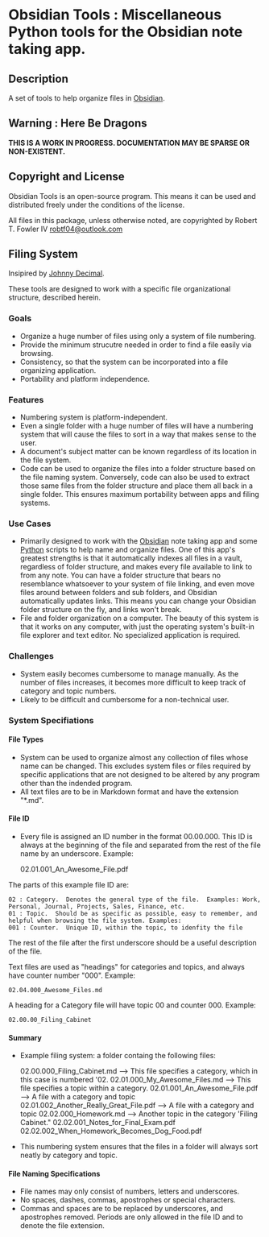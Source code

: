 # Obsidian Tools :  Miscellaneous Python tools for the Obsidian note taking app.

## Description

A set of tools to help organize files in [Obsidian](https://obsidian.md).

## Warning : Here Be Dragons

**THIS IS A WORK IN PROGRESS.  DOCUMENTATION MAY BE SPARSE OR NON-EXISTENT.**

## Copyright and License

Obsidian Tools is an open-source program. This means it can be used and distributed freely under the conditions of the license.

All files in this package, unless otherwise noted, are copyrighted by Robert T. Fowler IV <robtf04@outlook.com>

## Filing System

Insipired by [Johnny Decimal](https://johnnydecimal.com).

These tools are designed to work with a specific file organizational structure, described herein.
### Goals
- Organize a huge number of files using only a system of file numbering.  
- Provide the minimum strucutre needed in order to find a file easily via browsing.
- Consistency, so that the system can be incorporated into a file organizing application.
- Portability and platform independence.

### Features
- Numbering system is platform-independent.
- Even a single folder with a huge number of files will have a numbering system that will cause the files to sort in a way that makes sense to the user.
- A document's subject matter can be known regardless of its location in the file system.
- Code can be used to organize the files into a folder structure based on the file naming system.  Conversely, code can also be used to extract those same files from the folder structure and place them all back in a single folder.  This ensures maximum portability between apps and filing systems.

### Use Cases
- Primarily designed to work with the [Obsidian](https://obsidian.md) note taking app and some [Python](https://www.python.org) scripts to help name and organize files.  One of this app's greatest strengths is that it automatically indexes all files in a vault, regardless of folder structure, and makes every file available to link to from any note. You can have a folder structure that bears no resemblance whatsoever to your system of file linking, and even move files around between folders and sub folders, and Obsidian automatically updates links.  This means you can change your Obsidian folder structure on the fly, and links won't break.
- File and folder organization on a computer.  The beauty of this system is that it works on any computer, with just the operating system's built-in file explorer and text editor.  No specialized application is required.

### Challenges
- System easily becomes cumbersome to manage manually.  As the number of files increases, it becomes more difficult to keep track of category and topic numbers. 
- Likely to be difficult and cumbersome for a non-technical user.

### System Specifiations
#### File Types
- System can be used to organize almost any collection of files whose name can be changed.  This excludes system files or files required by specific applications that are not designed to be altered by any program other than the indended program.
- All text files are to be in Markdown format and have the extension "*.md".
  
#### File ID
- Every file is assigned an ID number in the format 00.00.000.  This ID is always at the beginning of the file and separated from the rest of the file name by an underscore.  Example:

    02.01.001_An_Awesome_File.pdf

The parts of this example file ID are:

    02 : Category.  Denotes the general type of the file.  Examples: Work, Personal, Journal, Projects, Sales, Finance, etc.
    01 : Topic.  Should be as specific as possible, easy to remember, and helpful when browsing the file system. Examples: 
    001 : Counter.  Unique ID, within the topic, to idenfity the file

The rest of the file after the first underscore should be a useful description of the file.

Text files are used as "headings" for categories and topics, and always have counter number "000". Example:

    02.04.000_Awesome_Files.md

A heading for a Category file will have topic 00 and counter 000.  Example:

    02.00.00_Filing_Cabinet

#### Summary

- Example filing system: a folder containg the following files:

    02.00.000_Filing_Cabinet.md                    --> This file specifies a category, which in this case is numbered '02.
    02.01.000_My_Awesome_Files.md                  --> This file specifies a topic within a category.
    02.01.001_An_Awesome_File.pdf                  --> A file with a category and topic
    02.01.002_Another_Really_Great_File.pdf        --> A file with a category and topic
    02.02.000_Homework.md                          --> Another topic in the category 'Filing Cabinet." 
    02.02.001_Notes_for_Final_Exam.pdf
    02.02.002_When_Homework_Becomes_Dog_Food.pdf

- This numbering system ensures that the files in a folder will always sort neatly by category and topic.

#### File Naming Specifications
- File names may only consist of numbers, letters and underscores. 
- No spaces, dashes, commas, apostrophes or special characters.  
- Commas and spaces are to be replaced by underscores, and apostrophes removed.  Periods are only allowed in the file ID and to denote the file extension.
  
